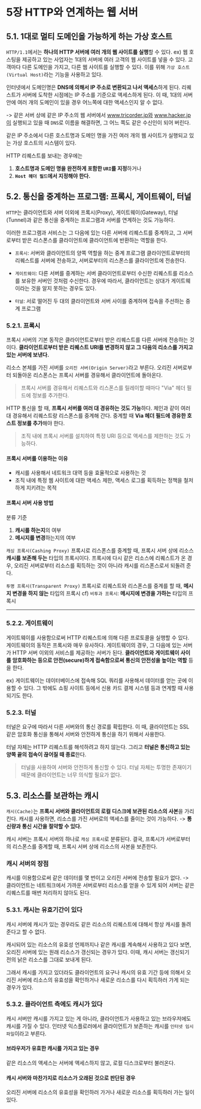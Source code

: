 # 5장 HTTP와 연계하는 웹 서버

## 5.1. 1대로 멀티 도메인을 가능하게 하는 가상 호스트
`HTTP/1.1`에서는 **하나의 HTTP 서버에 여러 개의 웹 사이트를 실행**할 수 있다.
ex) 웹 호스팅을 제공하고 있는 사업자는 1대의 서버에 여러 고객의 웹 사이트를 넣을 수 있다.
고객마다 다른 도메인을 가지고, 다른 웹 사이트를 실행할 수 있다. 
이를 위해 `가상 호스트(Virtual Host)`라는 기능을 사용하고 있다. 

인터넷에서 도메인명은 **DNS에 의해서 IP 주소로 변환되고 나서 액세스**하게 된다.
리퀘스트가 서버에 도착한 시점에는 IP 주소를 기준으로 액세스하게 된다.
이 때, 1대의 서버 안에 여러 개의 도메인이 있을 경우 어느쪽에 대한 액세스인지 알 수 없다.

-> 같은 서버 상에 같은 IP 주소의 웹 서버에서 www.tricorder.jp와 www.hacker.jp이 실행되고 있을 때
`DNS`로 이름을 해결하면, 그 어느 쪽도 같은 수신인이 되어 버린다. 

같은 IP 주소에서 다른 호스트명과 도메인 명을 가진 여러 개의 웹 사이트가 실행되고 있는 
가상 호스트의 시스템이 있다.

HTTP 리퀘스트를 보내는 경우에는
1) **호스트명과 도메인 명을 완전하게 포함한 `URI`를 지정**하거나
2) **`Host 헤더 필드`에서 지정해야 한다.**

## 5.2. 통신을 중계하는 프로그램: 프록시, 게이트웨이, 터널
`HTTP`는 클라이언트와 서버 이외에 프록시(Proxy), 게이트웨이(Gateway), 터널(Tunnel)과 같은 통신을 중계하는 프로그램과
서버를 연계하는 것도 가능하다.

이러한 프로그램과 서비스는 그 다음에 있는 다른 서버에 리퀘스트를 중계하고, 
그 서버로부터 받은 리스폰스를 클라이언트에 클라이언트에 반환하는 역할을 한다.
- `프록시`: 서버와 클라이언트의 양쪽 역할을 하는 중계 프로그램
클라이언트로부터의 리퀘스트를 서버에 전송하고, 서버로부터의 리스폰스를 클라이언트에 전송한다.

- `게이트웨이`: 다른 서버를 중계하는 서버
클라이언트로부터 수신한 리퀘스트를 리소스를 보유한 서버인 것처럼 수신한다.
경우에 따라서, 클라이언트는 상대가 게이트웨이라는 것을 알지 못하는 경우도 있다.

- `터널`: 서로 떨어진 두 대의 클라이언트와 서버 사이를 중계하며 접속을 주선하는 중계 프로그램

### 5.2.1. 프록시
프록시 서버의 기본 동작은 클라이언트로부터 받은 리퀘스트를 다른 서버에 전송하는 것이다. 
**클라이언트로부터 받은 리퀘스트 URI를 변경하지 않고 그 다음의 리소스를 가지고 있는 서버에 보낸다.**

리소스 본체를 가진 서버를 `오리진 서버(Origin Server)`라고 부른다.
오리진 서버로부터 되돌아온 리스폰스는 프록시 서버를 경유해서 클라이언트에 돌아온다.

> 프록시 서버를 경유해서 리퀘스트와 리스폰스를 릴레이할 때마다 "Via" 헤더 필드에 정보를 추가한다.

HTTP 통신을 할 때, **프록시 서버를 여러 대 경유하는 것도 가능**하다.
체인과 같이 여러 대 경유해서 리퀘스트랑 리스폰스를 중계해 간다.
중계할 때 **Via 헤더 필드에 경유한 호스트 정보를 추가**해야 한다. 

> 조직 내에 프록시 서버를 설치하여 특정 URI 등으로 액세스를 제한하는 것도 가능하다. 

#### 프록시 서버를 이용하는 이유
- 캐시를 사용해서 네트워크 대역 등을 효율적으로 사용하는 것
- 조직 내에 특정 웹 사이트에 대한 액세스 제한, 액세스 로그를 획득하는 정책을 철저하게 지키려는 목적

#### 프록시 서버 사용 방법
분류 기준
1) **캐시를 하는지**의 여부
2) **메시지를 변경**하는지의 여부

`캐싱 프록시(Cashing Proxy)`
프록시로 리스폰스를 중계할 때, 프록시 서버 상에 리소스 **캐시를 보존해 두는** 타입의 프록시이다.
프록시에 다시 같은 리소스에 리퀘스트가 온 경우, 오리진 서버로부터 리소스를 획득하는 것이 아니라
캐시를 리스폰스로서 되돌려 준다.


`투명 프록시(Transparent Proxy)`
프록시로 리퀘스트와 리스폰스를 중계를 할 때, **메시지 변경을 하지 않는** 타입의 프록시
cf) `비투과 프록시`: **메시지에 변경을 가하는** 타입의 프록시

---

### 5.2.2. 게이트웨이
게이트웨이를 사용함으로써 HTTP 리퀘스트에 의해 다른 프로토콜을 실행할 수 있다.
게이트웨이의 동작은 프록시와 매우 유사하다.
게이트웨이의 경우, 그 다음에 있는 서버가 HTTP 서버 이외의 서비스를 제공하는 서버가 된다.
**클라이언트와 게이트웨이 사이를 암호화하는 등으로 안전(secure)하게 접속함으로써 통신의 안전성을 높이는 역할** 등을 한다.

ex) 게이트웨이는 데이터베이스에 접속해 SQL 쿼리를 사용해서 데이터를 얻는 곳에 이용할 수 있다. 
그 밖에도 쇼핑 사이트 등에서 신용 카드 결제 시스템 등과 연계할 때 사용되기도 한다.

### 5.2.3. 터널
터널은 요구에 따라서 다른 서버와의 통신 경로를 확립한다.
이 때, 클라이언트는 SSL 같은 암호화 통신을 통해서 서버와 안전하게 통신을 하기 위해서 사용한다.

터널 자체는 HTTP 리퀘스트를 해석하려고 하지 않는다.
그리고 **터널은 통신하고 있는 양쪽 끝의 접속이 끊어질 때 종료**한다. 

> 터널을 사용하여 서버와 안전하게 통신할 수 있다.
> 터널 자체는 투명한 존재이기 때문에 클라이언트는 너무 의식할 필요가 없다.

## 5.3. 리소스를 보관하는 캐시
`캐시(Cache)`는 **프록시 서버와 클라이언트의 로컬 디스크에 보관된 리소스의 사본**을 가리킨다.
캐시를 사용하면, 리소스를 가진 서버로의 액세스를 줄이는 것이 가능하다.
-> **통신량과 통신 시간을 절약할 수 있다.**

캐시 서버는 프록시 서버의 하나로 `캐싱 프록시`로 분류된다.
결국, 프록시가 서버로부터의 리스폰스를 중계할 때, 프록시 서버 상에 리소스의 사본을 보존한다.

### 캐시 서버의 장점
캐시를 이용함으로써 같은 데이터를 몇 번이고 오리진 서버에 전송할 필요가 없다.
-> 클라이언트는 네트워크에서 가까운 서버로부터 리소스를 얻을 수 있게 되어 
서버는 같은 리퀘스트를 매번 처리하지 않아도 된다.

### 5.3.1. 캐시는 유효기간이 있다
캐시 서버에 캐시가 있는 경우라도 같은 리소스의 리퀘스트에 대해서 항상 캐시를 돌려준다고 할 수 없다. 

캐시되어 있는 리소스의 유효성
언제까지나 같은 캐시를 계속해서 사용하고 있다 보면, 
오리진 서버에 있는 원래 리소스가 갱신되는 경우가 있다.
이때, 캐시 서버는 갱신되기 전의 낡은 리소스를 그대로 보내게 된다.

그래서 캐시를 가지고 있더라도 클라이언트의 요구나 캐시의 유효 기간 등에 의해서
오리진 서버에 리소스의 유효성을 확인하거나 새로운 리소스를 다시 획득하러 가게 되는 경우가 있다. 

### 5.3.2. 클라이언트 측에도 캐시가 있다 
캐시 서버만 캐시를 가지고 있는 게 아니라, 클라이언트가 사용하고 있는 브라우저에도 캐시를 가질 수 있다.
인터넷 익스플로러에서 클라이언트가 보존하는 캐시를 `인터넷 임시 파일`이라고 부른다. 

#### 브라우저가 유효한 캐시를 가지고 있는 경우
같은 리소스의 액세스는 서버에 액세스하지 않고, 로컬 디스크로부터 불러온다.

#### 캐시 서버와 마찬가지로 리소스가 오래된 것으로 판단된 경우
오리진 서버에 리소스의 유효성을 확인하러 가거나 새로운 리소스를 획득하러 가는 일이 있다. 


